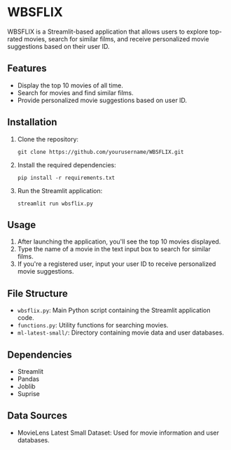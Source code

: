 # WBSFLIX

WBSFLIX is a Streamlit-based application that allows users to explore top-rated movies, search for similar films, and receive personalized movie suggestions based on their user ID.

## Features

- Display the top 10 movies of all time.
- Search for movies and find similar films.
- Provide personalized movie suggestions based on user ID.

## Installation

1. Clone the repository:

    ```
    git clone https://github.com/yourusername/WBSFLIX.git
    ```

2. Install the required dependencies:

    ```
    pip install -r requirements.txt
    ```

3. Run the Streamlit application:

    ```
    streamlit run wbsflix.py
    ```

## Usage

1. After launching the application, you'll see the top 10 movies displayed.
2. Type the name of a movie in the text input box to search for similar films.
3. If you're a registered user, input your user ID to receive personalized movie suggestions.

## File Structure

- `wbsflix.py`: Main Python script containing the Streamlit application code.
- `functions.py`: Utility functions for searching movies.
- `ml-latest-small/`: Directory containing movie data and user databases.

## Dependencies

- Streamlit
- Pandas
- Joblib
- Suprise

## Data Sources

- MovieLens Latest Small Dataset: Used for movie information and user databases.
